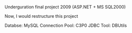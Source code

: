 Underguration final project 2009 (ASP.NET + MS SQL2000)

Now, I would restructure this project 

Databse: MySQL
Connection Pool: C3P0
JDBC Tool: DBUtils

